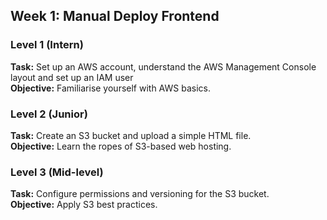 ## Week 1: Manual Deploy Frontend

### Level 1 (Intern)
**Task:** Set up an AWS account, understand the AWS Management Console layout and set up an IAM user  
**Objective:** Familiarise yourself with AWS basics.

### Level 2 (Junior)
**Task:** Create an S3 bucket and upload a simple HTML file.  
**Objective:** Learn the ropes of S3-based web hosting.

### Level 3 (Mid-level)
**Task:** Configure permissions and versioning for the S3 bucket.  
**Objective:** Apply S3 best practices.
